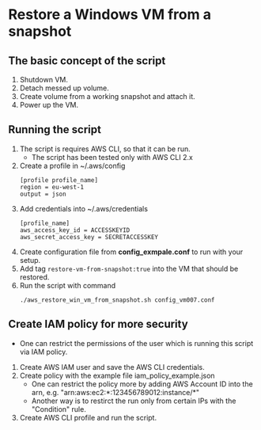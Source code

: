 # Restore a Windows VM from a snapshot

## The basic concept of the script
1. Shutdown VM.
1. Detach messed up volume.
1. Create volume from a working snapshot and attach it.
1. Power up the VM.

## Running the script
1. The script is requires AWS CLI, so that it can be run.
    * The script has been tested only with AWS CLI 2.x
1. Create a profile in ~/.aws/config
    ~~~
    [profile profile_name]
    region = eu-west-1
    output = json
    ~~~
1. Add credentials into ~/.aws/credentials
    ~~~
    [profile_name]
    aws_access_key_id = ACCESSKEYID
    aws_secret_access_key = SECRETACCESSKEY
    ~~~
1. Create configuration file from **config_exmpale.conf** to run with your setup.
1. Add tag `restore-vm-from-snapshot:true` into the VM that should be restored.
1. Run the script with command
    ~~~
    ./aws_restore_win_vm_from_snapshot.sh config_vm007.conf
    ~~~

## Create IAM policy for more security
* One can restrict the permissions of the user which is running this script via
  IAM policy.
1. Create AWS IAM user and save the AWS CLI credentials.
1. Create policy with the example file iam_policy_example.json
    * One can restrict the policy more by adding AWS Account ID into the arn, e.g.
        "arn:aws:ec2:\*:123456789012:instance/\*"
    * Another way is to restirct the run only from certain IPs with the "Condition" rule.
1. Create AWS CLI profile and run the script.
